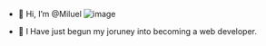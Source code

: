 - 👋 Hi, I’m @Miluel ![image](https://user-images.githubusercontent.com/100293823/155336848-47a571a8-732c-4ab2-b13a-0e3a425c2ed7.png)


- 🌱 I Have just begun my joruney into becoming a web developer. 


<!---
Miluel/Miluel is a ✨ special ✨ repository because its `README.md` (this file) appears on your GitHub profile.
You can click the Preview link to take a look at your changes.
--->
